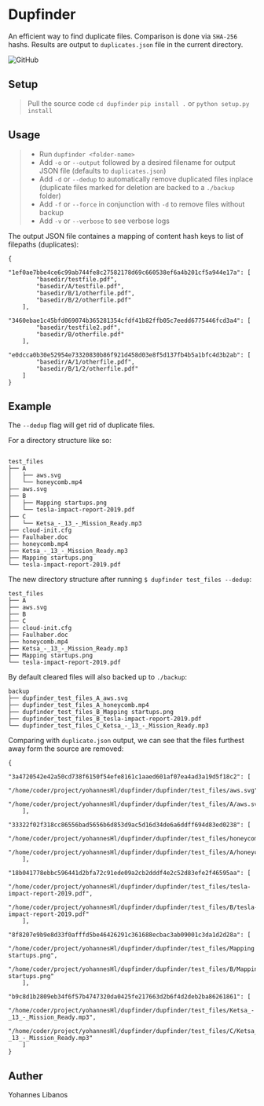 # Dupfinder

An efficient way to find duplicate files.
Comparison is done via `SHA-256` hashs. Results are output to `duplicates.json` file in the current directory.

![GitHub](https://img.shields.io/github/license/yohannesHL/dupfinder)

## Setup
> Pull the source code
> `cd dupfinder`
> `pip install .` or `python setup.py install`

## Usage

> - Run `dupfinder <folder-name>`
> - Add `-o` or `--output` followed by a desired filename for output JSON file (defaults to `duplicates.json`)
> - Add `-d` or `--dedup` to automatically remove duplicated files inplace (duplicate files marked for deletion are backed to a `./backup` folder)
> - Add `-f` or `--force` in conjunction with `-d` to remove files without backup
> - Add `-v` or `--verbose` to see verbose logs


The output JSON file containes a mapping of content hash keys to list of filepaths (duplicates):
```
{
    "1ef0ae7bbe4ce6c99ab744fe8c27582178d69c660538ef6a4b201cf5a944e17a": [
        "basedir/testfile.pdf",
        "basedir/A/testfile.pdf",
        "basedir/B/1/otherfile.pdf",
        "basedir/B/2/otherfile.pdf"
    ],
    "3460ebae1c45bfd069074b365281354cfdf41b82ffb05c7eedd6775446fcd3a4": [
        "basedir/testfile2.pdf",
        "basedir/B/otherfile.pdf"
    ],
    "e0dcca0b30e52954e73320830b86f921d458d03e8f5d137fb4b5a1bfc4d3b2ab": [
        "basedir/A/1/otherfile.pdf",
        "basedir/B/1/2/otherfile.pdf"
    ]
}
```

## Example

The `--dedup` flag will get rid of duplicate files.

For a directory structure like so:
```

test_files
├── A
│   ├── aws.svg
│   └── honeycomb.mp4
├── aws.svg
├── B
│   ├── Mapping startups.png
│   └── tesla-impact-report-2019.pdf
├── C
│   └── Ketsa_-_13_-_Mission_Ready.mp3
├── cloud-init.cfg
├── Faulhaber.doc
├── honeycomb.mp4
├── Ketsa_-_13_-_Mission_Ready.mp3
├── Mapping startups.png
└── tesla-impact-report-2019.pdf

```

The new directory structure after running `$ dupfinder test_files --dedup`:
```
test_files
├── A
├── aws.svg
├── B
├── C
├── cloud-init.cfg
├── Faulhaber.doc
├── honeycomb.mp4
├── Ketsa_-_13_-_Mission_Ready.mp3
├── Mapping startups.png
└── tesla-impact-report-2019.pdf
```

By default cleared files will also backed up to `./backup`:
```
backup
├── dupfinder_test_files_A_aws.svg
├── dupfinder_test_files_A_honeycomb.mp4
├── dupfinder_test_files_B_Mapping startups.png
├── dupfinder_test_files_B_tesla-impact-report-2019.pdf
└── dupfinder_test_files_C_Ketsa_-_13_-_Mission_Ready.mp3
```

Comparing with `duplicate.json` output, we can see that the files furthest away form the source are removed:
```
{
    "3a4720542e42a50cd738f6150f54efe8161c1aaed601af07ea4ad3a19d5f18c2": [
        "/home/coder/project/yohannesHl/dupfinder/dupfinder/test_files/aws.svg",
        "/home/coder/project/yohannesHl/dupfinder/dupfinder/test_files/A/aws.svg"
    ],
    "33322f02f318cc86556bad5656b6d853d9ac5d16d34de6a6ddff694d83ed0238": [
        "/home/coder/project/yohannesHl/dupfinder/dupfinder/test_files/honeycomb.mp4",
        "/home/coder/project/yohannesHl/dupfinder/dupfinder/test_files/A/honeycomb.mp4"
    ],
    "18b041778ebbc596441d2bfa72c91ede09a2cb2dddf4e2c52d83efe2f46595aa": [
        "/home/coder/project/yohannesHl/dupfinder/dupfinder/test_files/tesla-impact-report-2019.pdf",
        "/home/coder/project/yohannesHl/dupfinder/dupfinder/test_files/B/tesla-impact-report-2019.pdf"
    ],
    "8f8207e9b9e8d33f0afffd5be46426291c361688ecbac3ab09001c3da1d2d28a": [
        "/home/coder/project/yohannesHl/dupfinder/dupfinder/test_files/Mapping startups.png",
        "/home/coder/project/yohannesHl/dupfinder/dupfinder/test_files/B/Mapping startups.png"
    ],
    "b9c8d1b2809eb34f6f57b4747320da0425fe217663d2b6f4d2deb2ba86261861": [
        "/home/coder/project/yohannesHl/dupfinder/dupfinder/test_files/Ketsa_-_13_-_Mission_Ready.mp3",
        "/home/coder/project/yohannesHl/dupfinder/dupfinder/test_files/C/Ketsa_-_13_-_Mission_Ready.mp3"
    ]
}
```


## Auther
Yohannes Libanos

